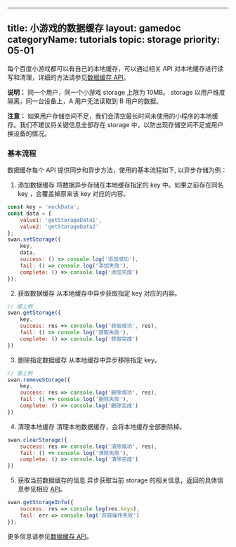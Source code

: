 
---
title: 小游戏的数据缓存
layout: gamedoc
categoryName: tutorials
topic: storage
priority: 05-01
---

每个百度小游戏都可以有自己的本地缓存，可以通过相关 API 对本地缓存进行读写和清理，详细的方法请参见[数据缓存 API](/game/api/storage/getStorage/)。

**说明：**
同一个用户，同一个小游戏 storage 上限为 10MB。
storage 以用户维度隔离，同一台设备上，A 用户无法读取到 B 用户的数据。

**注意：**
如果用户存储空间不足，我们会清空最长时间未使用的小程序的本地缓存。我们不建议将关键信息全部存在 storage 中，以防出现存储空间不足或用户换设备的情况。

### 基本流程

数据缓存每个 API 提供同步和异步方法，使用的基本流程如下, 以异步存储为例：
1. 添加数据缓存
将数据异步存储在本地缓存指定的 key 中。如果之前存在同名 key ，会覆盖掉原来该 key 对应的内容。
```javascript
const key = 'mockData';
const data = {
    value1: 'getStorageData1',
    value2: 'getStorageData2'
};
swan.setStorage({
    key,
    data,
    success: () => console.log('添加成功'),
    fail: () => console.log('添加失败'),
    complete: () => console.log('添加完成')
});
```
2. 获取数据缓存
从本地缓存中异步获取指定 key 对应的内容。
```javascript
// 接上例
swan.getStorage({
    key,
    success: res => console.log('获取成功', res),
    fail: () => console.log('获取失败'),
    complete: () => console.log('获取完成')
})
```
3. 删除指定数据缓存
从本地缓存中异步移除指定 key。
```javascript
// 接上例
swan.removeStorage({
    key,
    success: res => console.log('删除成功', res),
    fail: () => console.log('删除失败'),
    complete: () => console.log('删除完成')
})
```
4. 清理本地缓存
清理本地数据缓存，会将本地缓存全部删除掉。
```javascript
swan.clearStorage({
    success: res => console.log('清除成功', res),
    fail: () => console.log('清除失败'),
    complete: () => console.log('清除完成')
})
```
5. 获取当前数据缓存的信息
异步获取当前 storage 的相关信息，返回的具体信息参见相应 [API](/game/api/storage/getStorageInfo/)。
```javascript
swan.getStorageInfo({
    success: res => console.log(res.keys),
    fail: err => console.log('获取操作失败')
});
```
更多信息请参见[数据缓存 API](/game/api/storage/getStorage/)。